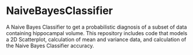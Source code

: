 # NaiveBayesClassifier
A Naive Bayes Classifier to get a probabilistic diagnosis of a subset of data containing hippocampal volume. This repository includes code that models a 2D Scatterplot, calculation of mean and variance data, and calculation of the Naive Bayes Classifier accuracy. 
